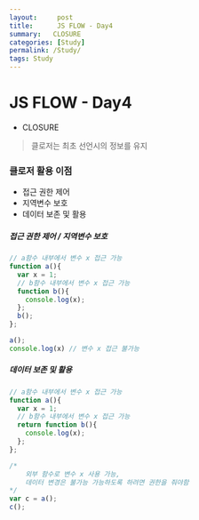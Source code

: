 ```yaml
---
layout:     post
title:      JS FLOW - Day4
summary:   CLOSURE
categories: [Study]
permalink: /Study/
tags: Study
---
```

# JS FLOW - Day4

- CLOSURE
> 클로저는 최초 선언시의 정보를 유지


### 클로저 활용 이점

- 접근 권한 제어
- 지역변수 보호
- 데이터 보존 및 활용

##### 접근 권한 제어 / 지역변수 보호

```javascript
// a함수 내부에서 변수 x 접근 가능
function a(){
  var x = 1;
  // b함수 내부에서 변수 x 접근 가능
  function b(){
    console.log(x);
  };
  b();
};

a();
console.log(x) // 변수 x 접근 불가능
```

##### 데이터 보존 및 활용

```javascript
// a함수 내부에서 변수 x 접근 가능
function a(){
  var x = 1;
  // b함수 내부에서 변수 x 접근 가능
  return function b(){
    console.log(x);
  };
};

/*
	외부 함수로 변수 x 사용 가능, 
	데이터 변경은 불가능 가능하도록 하려면 권한을 줘야함
*/
var c = a();
c();
```

